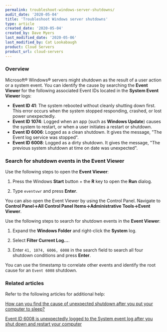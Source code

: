 ```yaml
---
permalink: troubleshoot-windows-server-shutdowns/
audit_date: '2020-05-04'
title: 'Troubleshoot Windows server shutdowns'
type: article
created_date: '2020-05-04'
created_by: Dave Myers
last_modified_date: '2020-05-06'
last_modified_by: Cat Lookabaugh
product: Cloud Servers
product_url: cloud-servers
---
```


### Overview

Microsoft&reg; Windows&reg; servers might shutdown as the result of a user action or a system event. You
can identify the cause by searching the **Event Viewer** for the following associated Event IDs located
in the **System Event Viewer** logs:

- **Event ID 41**: The system rebooted without cleanly shutting down first. This error occurs when the
  system stopped responding, crashed, or lost power unexpectedly.
- **Event ID 1074**: Logged when an app (such as **Windows Update**) causes the system to restart, or when a
  user initiates a restart or shutdown.
- **Event ID 6006**: Logged as a clean shutdown. It gives the message, "The Event log service was stopped".
- **Event ID 6008**: Logged as a dirty shutdown. It gives the message, "The previous system shutdown at
  time on date was unexpected".

### Search for shutdown events in the Event Viewer 

Use the following steps to open the **Event Viewer**:

1. Press the Windows **Start** button + the **R** key to open the **Run** dialog. 

2. Type `eventvwr` and press **Enter**.

You can also open the Event Viewer by using the Control Panel. Navigate to 
**Control Panel->All Control Panel Items->Administrative Tools->Event Viewer**.

Use the following steps to search for shutdown events in the **Event Viewer**:

1. Expand the **Windows Folder** and right-click the **System** log.

2. Select **Filter Current Log...**.

3. Enter `41, 1074, 6006, 6008` in the search field to search all four shutdown conditions
   and press **Enter**. 

You can use the timestamp to correlate other events and identify the root cause for an `Event 6008` shutdown.

### Related articles

Refer to the following articles for additional help:

[How can you find the cause of unexpected shutdown after you put your computer to sleep?](https://answers.microsoft.com/en-us/windows/forum/windows_7-performance/how-can-you-find-the-cause-of-unexpected-shutdown/54cf6947-0cc2-4719-ab47-9f9cb989de8f)

[Event ID 6008 is unexpectedly logged to the System event log after you shut down and restart your computer](https://support.microsoft.com/en-us/help/326564/event-id-6008-is-unexpectedly-logged-to-the-system-event-log-after-you)
